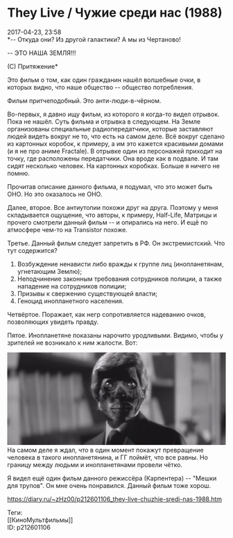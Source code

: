 They Live / Чужие среди нас (1988)
===================================

   
 2017-04-23, 23:58   
    *-- Откуда они? Из другой галактики? А мы из Чертаново!   
   
 -- ЭТО НАША ЗЕМЛЯ!!!   
   
 (С) Притяжение*     
   
 Это фильм о том, как один гражданин нашёл волшебные очки, в которых видно, что наше общество -- общество потребления.   
   
 Фильм притчеподобный. Это анти-люди-в-чёрном.   
   
 Во-первых, я давно ищу фильм, из которого я когда-то видел отрывок. Пока не нашёл. Суть фильма и отрывка в следующем. На Земле организованы специальные радиопередатчики, которые заставляют людей видеть вокруг не то, что есть на самом деле. Всё вокруг сделано из картонных коробок, к примеру, а им это кажется красивыми домами (и я не про аниме Fractale). В отрывке один из персонажей приходит на точку, где расположены передатчики. Она вроде как в подвале. И там сидят несколько человек. На картонных коробках. Больше я ничего не помню.   
   
 Прочитав описание данного фильма, я подумал, что это может быть ОНО. Но это оказалось не ОНО.   
   
 Далее, второе. Все антиутопии похожи друг на друга. Поэтому у меня складывается ощущение, что авторы, к примеру, Half-Life, Матрицы и прочего смотрели данный фильм -- и опирались на него. И ещё по атмосфере чем-то на Transistor похоже.   
   
 Третье. Данный фильм следует запретить в РФ. Он экстремистский. Что тут содержится?   
 1) Возбуждение ненависти либо вражды к группе лиц (инопланетянам, угнетающим Землю);   
 2) Неподчинение законным требования сотрудников полиции, а также нападение на сотрудников полиции;   
 3) Призывы к свержению существующей власти;   
 4) Геноцид инопланетного населения.   
   
 Четвёртое. Поражает, как негр сопротивляется надеванию очков, позволяющих увидеть правду.   
   
 Пятое. Инопланетяне показаны нарочито уродливыми. Видимо, чтобы у зрителей не возникало к ним жалости. Вот:   
   
  ![](pics/DcWjhrH.png)    
 На самом деле я ждал, что в один момент покажут превращение человека в такого инопланетянина, и ГГ поймёт, что все равны. Но границу между людьми и инопланетянами провели чётко.   
   
 Я видел ещё один фильм данного режиссёра (Карпентера) -- "Мешки для трупов". Он мне очень понравился. Данный фильм тоже хорош.   
    
 <https://diary.ru/~zHz00/p212601106_they-live-chuzhie-sredi-nas-1988.htm>   
   
 Теги:   
 [[КиноМультфильмы]]   
 ID: p212601106